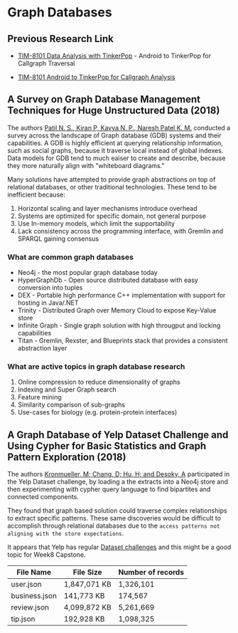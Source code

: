 # Graph Databases

## Previous Research Link

- [TIM-8101 Data Analysis with TinkerPop](https://github.com/dr-natetorious/TIM-8101-Principals_of_Computer_Science/tree/master/Week2_DataAnalysis) - Android to TinkerPop for Callgraph Traversal

- [TIM-8101 Android to TinkerPop for Callgraph Analysis](https://github.com/dr-natetorious/TIM-8101-Principals_of_Computer_Science/tree/master/Week8_Capstone)

## A Survey on Graph Database Management Techniques for Huge Unstructured Data (2018)

The authors [Patil N. S., Kiran P, Kavya N. P., Naresh Patel K. M.](GraphDb_Management_for_Huge_Unstruct_Data.pdf) conducted a survey across the landscape of Graph database (GDB) systems and their capabilities.  A GDB is highly efficient at querying relationship information, such as social graphs, because it traverse local instead of global indexes.  Data models for GDB tend to much eaiser to create and describe, because they more naturally align with "whiteboard diagrams."

Many solutions have attempted to provide graph abstractions on top of relational databases, or other traditional technologies.  These tend to be inefficient because:

1. Horizontal scaling and layer mechanisms introduce overhead
2. Systems are optimized for specific domain, not general purpose
3. Use In-memory models, which limit the supportability
4. Lack consistency across the programming interface, with Gremlin and SPARQL gaining consensus

### What are common graph databases

- Neo4j - the most popular graph database today
- HyperGraphDb - Open source distributed database with easy conversion into tuples
- DEX - Portable high performance C++ implementation with support for hosting in Java/.NET
- Trinity - Distributed Graph over Memory Cloud to expose Key-Value store
- Infinite Graph - Single graph solution with high througput and locking capabilities
- Titan - Gremlin, Rexster, and Blueprints stack that provides a consistent abstraction layer

### What are active topics in graph database research

1. Online compression to reduce dimensionality of graphs
2. Indexing and Super Graph search
3. Feature mining
4. Similarity comparison of sub-graphs
5. Use-cases for biology (e.g. protein-protein interfaces)

## A Graph Database of Yelp Dataset Challenge and Using Cypher for Basic Statistics and Graph Pattern Exploration (2018)

The authors [Kronmueller, M; Chang, D; Hu, H; and Desoky, A](GraphDb_YelpDatasetChallenge.pdf) participated in the Yelp Dataset challenge, by loading a the extracts into a Neo4j store and then experimenting with cypher query language to find bipartites and connected components.

They found that graph based solution could traverse complex relationships to extract specific patterns.  These same discoveries would be difficult to accomplish through relational databases due to the `access patterns not aligning with the store expectations`.

It appears that Yelp has regular [Dataset challenges](https://www.yelp.com/dataset/documentation/main) and this might be a good topic for Week8 Capstone.

|File Name| File Size| Number of records|
|---------|----------|------------------|
|user.json| 1,847,071 KB| 1,326,101|
|business.json| 141,773 KB| 174,567|
|review.json| 4,099,872 KB| 5,261,669|
|tip.json| 192,928 KB |1,098,325|